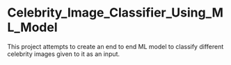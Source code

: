 # Celebrity_Image_Classifier_Using_ML_Model
This project attempts to create an end to end ML model to classify different celebrity images given to it as an input.
